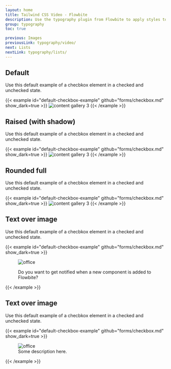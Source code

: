 ```yaml
---
layout: home
title: Tailwind CSS Video - Flowbite
description: Use the typography plugin from Flowbite to apply styles to all inline elements like headings, paragraphs, lists, and images using a single format class
group: typography
toc: true

previous: Images
previousLink: typography/video/
next: Lists
nextLink: typography/lists/
---
```

## Default

Use this default example of a checbkox element in a checked and unchecked state.

{{< example id="default-checkbox-example" github="forms/checkbox.md" show_dark=true >}}
<img class="w-72 h-72 rounded-lg" src="https://flowbite.s3.amazonaws.com/blocks/marketing-ui/avatars/jese-leos.png" alt="content gallery 3">
{{< /example >}}

## Raised (with shadow)
Use this default example of a checbkox element in a checked and unchecked state.

{{< example id="default-checkbox-example" github="forms/checkbox.md" show_dark=true >}}
<img class="w-72 h-72 rounded-full shadow-xl" src="https://flowbite.s3.amazonaws.com/blocks/marketing-ui/avatars/jese-leos.png" alt="content gallery 3">
{{< /example >}}

## Rounded full

Use this default example of a checbkox element in a checked and unchecked state.

{{< example id="default-checkbox-example" github="forms/checkbox.md" show_dark=true >}}
<img class="w-96 h-96 rounded-full" src="https://flowbite.s3.amazonaws.com/blocks/marketing-ui/content/content-gallery-3.png" alt="content gallery 3">
{{< /example >}}

## Text over image

Use this default example of a checbkox element in a checked and unchecked state.

{{< example id="default-checkbox-example" github="forms/checkbox.md" show_dark=true >}}
  <figure class="relative max-w-sm cursor-pointer">
    <img class="rounded-lg hover:shadow-xl" src="https://flowbite.s3.amazonaws.com/blocks/marketing-ui/content/content-gallery-3.png" alt="office">
    <figcaption class="absolute px-4 -mt-20 text-lg text-white">
        <p>Do you want to get notified when a new component is added to Flowbite?</p>
    </figcatpion>
  </figure>
{{< /example >}}


## Text over image

Use this default example of a checbkox element in a checked and unchecked state.

{{< example id="default-checkbox-example" github="forms/checkbox.md" show_dark=true >}}
<figure class="max-w-lg">
  <img class="mb-2 rounded-lg" src="https://flowbite.s3.amazonaws.com/blocks/marketing-ui/content/content-gallery-3.png" alt="office">
  <figcaption class="text-sm text-gray-500 dark:text-gray-400">Some description here.</figcaption>
</figure>
{{< /example >}}

